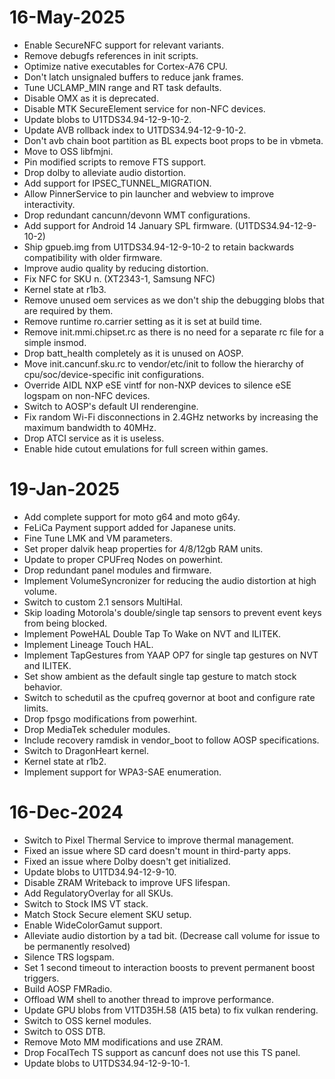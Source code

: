 # 16-May-2025
- Enable SecureNFC support for relevant variants.
- Remove debugfs references in init scripts.
- Optimize native executables for Cortex-A76 CPU.
- Don't latch unsignaled buffers to reduce jank frames.
- Tune UCLAMP_MIN range and RT task defaults.
- Disable OMX as it is deprecated.
- Disable MTK SecureElement service for non-NFC devices.
- Update blobs to U1TDS34.94-12-9-10-2.
- Update AVB rollback index to U1TDS34.94-12-9-10-2.
- Don't avb chain boot partition as BL expects boot props to be in vbmeta.
- Move to OSS libfmjni.
- Pin modified scripts to remove FTS support.
- Drop dolby to alleviate audio distortion.
- Add support for IPSEC_TUNNEL_MIGRATION.
- Allow PinnerService to pin launcher and webview to improve interactivity.
- Drop redundant cancunn/devonn WMT configurations.
- Add support for Android 14 January SPL firmware. (U1TDS34.94-12-9-10-2)
- Ship gpueb.img from U1TDS34.94-12-9-10-2 to retain backwards compatibility with older firmware.
- Improve audio quality by reducing distortion.
- Fix NFC for SKU n. (XT2343-1, Samsung NFC)
- Kernel state at r1b3.
- Remove unused oem services as we don't ship the debugging blobs that are required by them.
- Remove runtime ro.carrier setting as it is set at build time.
- Remove init.mmi.chipset.rc as there is no need for a separate rc file for a simple insmod.
- Drop batt_health completely as it is unused on AOSP.
- Move init.cancunf.sku.rc to vendor/etc/init to follow the hierarchy of cpu/soc/device-specific init configurations.
- Override AIDL NXP eSE vintf for non-NXP devices to silence eSE logspam on non-NFC devices.
- Switch to AOSP's default UI renderengine.
- Fix random Wi-Fi disconnections in 2.4GHz networks by increasing the maximum bandwidth to 40MHz.
- Drop ATCI service as it is useless.
- Enable hide cutout emulations for full screen within games.

# 19-Jan-2025
- Add complete support for moto g64 and moto g64y. 
- FeLiCa Payment support added for Japanese units.
- Fine Tune LMK and VM parameters.
- Set proper dalvik heap properties for 4/8/12gb RAM units.
- Update to proper CPUFreq Nodes on powerhint.
- Drop redundant panel modules and firmware.
- Implement VolumeSyncronizer for reducing the audio distortion at high volume.
- Switch to custom 2.1 sensors MultiHal.
- Skip loading Motorola's double/single tap sensors to prevent event keys from being blocked.
- Implement PoweHAL Double Tap To Wake on NVT and ILITEK.
- Implement Lineage Touch HAL.
- Implement TapGestures from YAAP OP7 for single tap gestures on NVT and ILITEK.
- Set show ambient as the default single tap gesture to match stock behavior.
- Switch to schedutil as the cpufreq governor at boot and configure rate limits.
- Drop fpsgo modifications from powerhint.
- Drop MediaTek scheduler modules.
- Include recovery ramdisk in vendor_boot to follow AOSP specifications.
- Switch to DragonHeart kernel.
- Kernel state at r1b2.
- Implement support for WPA3-SAE enumeration.

# 16-Dec-2024
- Switch to Pixel Thermal Service to improve thermal management.
- Fixed an issue where SD card doesn't mount in third-party apps.
- Fixed an issue where Dolby doesn't get initialized.
- Update blobs to U1TD34.94-12-9-10.
- Disable ZRAM Writeback to improve UFS lifespan.
- Add RegulatoryOverlay for all SKUs.
- Switch to Stock IMS VT stack.
- Match Stock Secure element SKU setup.
- Enable WideColorGamut support.
- Alleviate audio distortion by a tad bit. (Decrease call volume for issue to be permanently resolved)
- Silence TRS logspam.
- Set 1 second timeout to interaction boosts to prevent permanent boost triggers.
- Build AOSP FMRadio.
- Offload WM shell to another thread to improve performance.
- Update GPU blobs from V1TD35H.58 (A15 beta) to fix vulkan rendering.
- Switch to OSS kernel modules.
- Switch to OSS DTB.
- Remove Moto MM modifications and use ZRAM.
- Drop FocalTech TS support as cancunf does not use this TS panel.
- Update blobs to U1TDS34.94-12-9-10-1.
